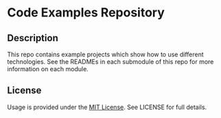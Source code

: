 # Code Examples Repository

## Description
This repo contains example projects which show how to use different technologies. See the READMEs in each submodule of this repo for more information on each module.

## License	
Usage is provided under the [MIT License](https://mit-license.org/). See LICENSE for full details.

